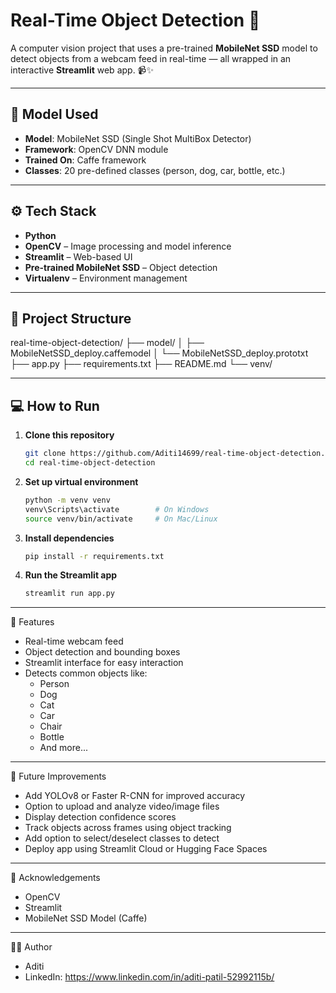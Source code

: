# Real-Time Object Detection 🎯

A computer vision project that uses a pre-trained **MobileNet SSD** model to detect objects from a webcam feed in real-time — all wrapped in an interactive **Streamlit** web app. 📹✨

---

## 🧠 Model Used

- **Model**: MobileNet SSD (Single Shot MultiBox Detector)
- **Framework**: OpenCV DNN module
- **Trained On**: Caffe framework
- **Classes**: 20 pre-defined classes (person, dog, car, bottle, etc.)

---

## ⚙️ Tech Stack

- **Python** 
- **OpenCV** – Image processing and model inference
- **Streamlit** – Web-based UI
- **Pre-trained MobileNet SSD** – Object detection
- **Virtualenv** – Environment management

---

## 📂 Project Structure

real-time-object-detection/ 
├── model/ 
│ ├── MobileNetSSD_deploy.caffemodel 
│ └── MobileNetSSD_deploy.prototxt 
├── app.py 
├── requirements.txt 
├── README.md 
└── venv/

---

## 💻 How to Run

1. **Clone this repository**
    ```bash
    git clone https://github.com/Aditi14699/real-time-object-detection.git
    cd real-time-object-detection

2. **Set up virtual environment**
    ```bash
    python -m venv venv
    venv\Scripts\activate        # On Windows
    source venv/bin/activate     # On Mac/Linux

3. **Install dependencies**
    ```bash
    pip install -r requirements.txt

4. **Run the Streamlit app**
    ```bash
    streamlit run app.py

---

📸 Features
- Real-time webcam feed
- Object detection and bounding boxes
- Streamlit interface for easy interaction
- Detects common objects like:
    - Person
    - Dog
    - Cat
    - Car
    - Chair
    - Bottle
    - And more...

---

🔮 Future Improvements
- Add YOLOv8 or Faster R-CNN for improved accuracy
- Option to upload and analyze video/image files
- Display detection confidence scores
- Track objects across frames using object tracking
- Add option to select/deselect classes to detect
- Deploy app using Streamlit Cloud or Hugging Face Spaces

---

📝 Acknowledgements
- OpenCV
- Streamlit
- MobileNet SSD Model (Caffe)

---

🧑‍💻 Author
- Aditi
- LinkedIn: https://www.linkedin.com/in/aditi-patil-52992115b/